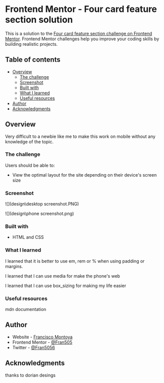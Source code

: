 # Frontend Mentor - Four card feature section solution

This is a solution to the [Four card feature section challenge on Frontend Mentor](https://www.frontendmentor.io/challenges/four-card-feature-section-weK1eFYK). Frontend Mentor challenges help you improve your coding skills by building realistic projects. 

## Table of contents

- [Overview](#overview)
  - [The challenge](#the-challenge)
  - [Screenshot](#screenshot)
  - [Built with](#built-with)
  - [What I learned](#what-i-learned)
  - [Useful resources](#useful-resources)
- [Author](#author)
- [Acknowledgments](#acknowledgments)

## Overview

Very difficult to a newbie like me to make this work on mobile without any knowledge of the topic.

### The challenge

Users should be able to:

- View the optimal layout for the site depending on their device's screen size

### Screenshot

![](design\desktop screenshot.PNG)

![](design\phone screenshot.png)


### Built with

- HTML and CSS 

### What I learned

I learned that it is better to use em, rem or % when using padding or margins.

I learned that I can use media for make the phone's web

I learned that I can use box_sizing for making my life easier



### Useful resources

mdn documentation


## Author

- Website - [Francisco Montoya](https://www.linkedin.com/in/francisco-montoya-467a781b5/)
- Frontend Mentor - [@Fran505](https://www.frontendmentor.io/profile/Fran505)
- Twitter - [@Fran5056](https://www.twitter.com/Fran5056)

## Acknowledgments

thanks to dorian desings
